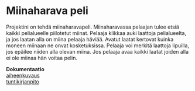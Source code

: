 # Miinaharava peli

Projektini on tehdä miinaharavapeli.
Miinaharavassa pelaajan tulee etsiä kaikki pelialueelle piilotetut miinat. Pelaaja klikkaa auki laattoja pelialueelta, ja jos laatan alla on miina pelaaja häviää. Avatut laatat kertovat kuinka moneen miinaan ne onvat kosketuksissa. Pelaaja voi merkitä laattoja lipuilla, jos epäilee niiden alla olevan miina. Jos pelaaja avaa kaikki laatat joiden alla ei ole miinaa hän voitaa pelin.

**Dokumentaatio**  
[aiheenkuvaus](dokumentointi/aihemaarittely.md)  
[tuntikirjanpito](dokumentointi/tunnit.md)
